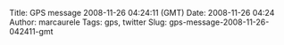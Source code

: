 Title: GPS message 2008-11-26 04:24:11 (GMT)
Date: 2008-11-26 04:24
Author: marcaurele
Tags: gps, twitter
Slug: gps-message-2008-11-26-042411-gmt

<!--break-->

<div class="gmap" id="gmap_20081125_202411">
</div>
</p>

